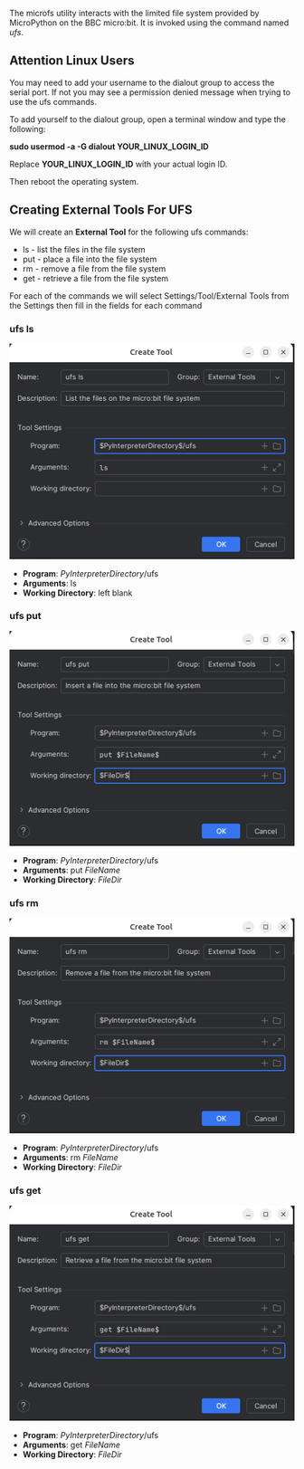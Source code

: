 The microfs utility interacts with the limited file system 
provided by MicroPython on the BBC micro:bit. 
It is invoked using the command named _ufs_.

## Attention Linux Users

You may need to add your username to the dialout group to access the serial
port. If not you may see a permission denied message when trying to use the
ufs commands.

To add yourself to the dialout group, open a terminal window and type the following:

**sudo usermod -a -G dialout YOUR_LINUX_LOGIN_ID**

Replace **YOUR_LINUX_LOGIN_ID** with your actual login ID.

Then reboot the operating system.

## Creating External Tools For UFS

We will create an **External Tool** for the following ufs commands:

* ls - list the files in the file system
* put - place a file into the file system
* rm - remove a file from the file system
* get - retrieve a file from the file system

For each of the commands we will select Settings/Tool/External Tools
from the Settings 
then fill in the fields for each command

### ufs ls

![](./images/ufs_ls.png)


* **Program**: $PyInterpreterDirectory$/ufs
* **Arguments**: ls
* **Working Directory**: left blank

### ufs put

![](./images/ufs_put.png)


* **Program**: $PyInterpreterDirectory$/ufs
* **Arguments**: put $FileName$
* **Working Directory**: $FileDir$

### ufs rm

![](./images/ufs_rm.png)


* **Program**: $PyInterpreterDirectory$/ufs
* **Arguments**: rm $FileName$
* **Working Directory**: $FileDir$

### ufs get

![](./images/ufs_get.png)


* **Program**: $PyInterpreterDirectory$/ufs
* **Arguments**: get $FileName$
* **Working Directory**: $FileDir$

